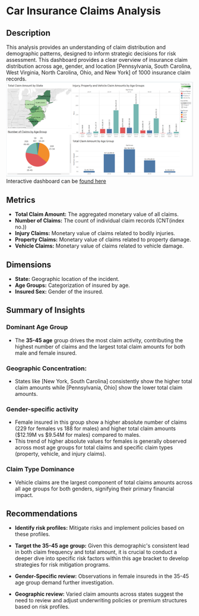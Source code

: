 # Car Insurance Claims Analysis
## Description 
This analysis provides an understanding of claim distribution and demographic patterns, designed to inform strategic decisions for risk assessment.
This dashboard provides a clear overview of insurance claim distribution across age, gender, and location [Pennsylvania, South Carolina, West Virginia, North Carolina, Ohio, and New York] of 1000 insurance claim records.
[![Image](Dashboard.png)](https://public.tableau.com/app/profile/abc.xyz5963/viz/CarInsuranceClaims_17517287652190/Dashboard1)
Interactive dashboard can be [found here](https://public.tableau.com/app/profile/abc.xyz5963/viz/CarInsuranceClaims_17517287652190/Dashboard1)
## Metrics
* **Total Claim Amount:** The aggregated monetary value of all claims.
* **Number of Claims:** The count of individual claim records (CNT(index no.))
* **Injury Claims:** Monetary value of claims related to bodily injuries.
* **Property Claims:** Monetary value of claims related to property damage.
* **Vehicle Claims:** Monetary value of claims related to vehicle damage.

## Dimensions
* **State:** Geographic location of the incident.
* **Age Groups:** Categorization of insured by age.
* **Insured Sex:** Gender of the insured.

## Summary of Insights

### Dominant Age Group
* The **35-45 age** group drives the most claim activity, contributing the highest number of claims and the largest total claim amounts for both male and female insured.

### Geographic Concentration:
* States like [New York, South Carolina] consistently show the higher total claim amounts while [Pennsylvania, Ohio] show the lower total claim amounts.

### Gender-specific activity
* Female insured in this group show a higher absolute number of claims (229 for females vs 188 for males) and higher total claim amounts ($12.19M vs $9.54M for males) compared to males.
* This trend of higher absolute values for females is generally observed across most age groups for total claims and specific claim types (property, vehicle, and injury claims).

### Claim Type Dominance
* Vehicle claims are the largest component of total claims amounts across all age groups for both genders, signifying their primary financial impact.

## Recommendations 

* **Identify risk profiles:** Mitigate risks and implement policies based on these profiles.

* **Target the 35-45 age group:** Given this demographic's consistent lead in both claim frequency and total amount, it is crucial to conduct a deeper dive into specific risk factors within this age bracket to develop strategies for risk mitigation programs.

* **Gender-Specific review:** Observations in female insureds in the 35-45 age group demand further investigation.

* **Geographic review:** Varied claim amounts across states suggest the need to review and adjust underwriting policies or premium structures based on risk profiles. 

